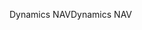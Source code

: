<span data-ttu-id="fbf9e-101">Dynamics NAV</span><span class="sxs-lookup"><span data-stu-id="fbf9e-101">Dynamics NAV</span></span>